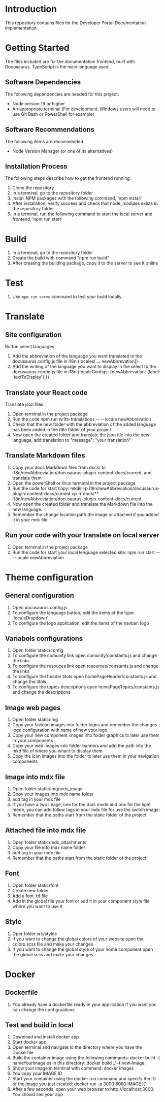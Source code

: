 # Introduction 
This repository contains files for the Developer Portal Documentation implementation.

# Getting Started
The files included are for the documentation frontend, built with Docusaurus. TypeScript is the main language used.

## Software Dependencies
The following dependencies are needed for this project:
- Node version 19 or higher
- An appropriate terminal (For development, Windows users will need to use Git Bash or PowerShell for example)

## Software Recommendations
The following items are recommended:
- Node Version Manager (or one of its alternatives)

## Installation Process
The following steps describe how to get the frontend running:
1. Clone the repository
2. In a terminal, go to the repository folder
3. Install NPM packages with the following command, 'npm install'
4. After installation, verify success and check that node_modules exists in the repository folder
5. In a terminal, run the following command to start the local server and frontend, 'npm run start'

# Build
1. In a terminal, go to the repository folder
2. Create the build with command "npm run build"
3. After creating the building package, copy it to the server to see it online
   
# Test
1. Use `npm run serve` command to test your build locally.

# Translate
## Site configuration
Button select languages 
1. Add the abbreviation of the language you want translated to the docusaurus.config.js file in i18n:{locales[..., newAbbrevation]}
2. Add the writing of the language you want to display in the select to the docusaurus.config.js file in i18n:{localeConfigs: {newAbbrevation: {label: 'textToDisplay'},}}
   
## Translate your React code 
Translate json files
1. Open terminal in the project package
2.  Run the code npm run write-translations -- --locale newAbbrevation
3.  Check that the new folder with the abbreviation of the added language has been added in the i18n folder of your project
4.  Now open the created folder and translate the json file into the new language, add translation to "message": "your translation" 
  
## Translate Markdown files
1. Copy your docs Markdown files from docs/ to i18n/newAbbreviation/docusaurus-plugin-content-docs/current, and translate them
2. Open the powerShell or linux terminal in the project package
3. Run the code for start copy:
   mkdir -p i18n/newAbbreviation/docusaurus-plugin-content-docs/current
   cp -r docs/** i18n/newAbbreviation/docusaurus-plugin-content-docs/current
4. Now open the created folder and translate the Markdown file into the new language.
5. Remember the change location path the image or attached if you added it in your mdx file.

## Run your code with your translate on local server
1. Open terminal in the project package
2. Run the code for start your local lenguage selected site:
   npm run start -- --locale newAbbreviation

# Theme configuration
## General configuration
1. Open docusaurus.config.js
2. To configure the language button, edit the items of the type: 'localeDropdown'
3. To configure the logo application, edit the items of the navbar: logo
   
## Variabols configurations
1. Open folder static/config
2. To configure the comunity link open comunity/constants.js and change the links
3. To configure the resouces link open resources/constants.js and change the links
4. To configure the header titols open homePageHeader/constants.js and change the titols
5. To configure the topics descriptions open homePageTopics/constants.js and change the descriptions
   
## Image web pages 
1. Open folder static/img
2. Copy your favicon images into folder logos and remember the changes logo configuration with name of new your logo
3. Copy your new component images into folder graphics to later use them in your components
4. Copy your web images into folder banners and add the path into the mkd file of where you whant to display them
5. Copy the icon images into the folder to later use them in your navigation components

## Image into mdx file
1. Open folder static/img/mdx_image
2. Copy your images into mdx name folder
3. add tag <!-- ![image.png](path position your image) --> in your mdx file 
4. if you have a two image, one for the dark mode and one for the light mode, you can add follow tags in your mdx file for use the switch image:
      <!--

      import ThemeDependentImage from '@site/src/components/ThemeDependentImage/ThemeDependentImage.js';

      <ThemeDependentImage 
         image1="path position your image"
         image2="path position your image"
         style={{marginBottom: "1rem"}}
      />

      -->
5. Remember that the paths start from the static folder of the project

## Attached file into mdx file 
1. Open folder static/mdx_attachments
2. Copy your file into mdx name folder
3. add tag <!-- [NameYourFile.docx](pathYourFile.docx) --> in your mdx file 
4. Remember that the paths start from the static folder of the project

## Font 
1. Open folder static/font
2. Create new folder 
3. Add a font .ttf file 
4. Add in the global file your font or add it in your component style file where you want to use it

## Style
1. Oper folder src/styles
2. If you want to change the global colors of your website open the colors.scss file and make your changes
3. If you want to change the global style of your home component open the global.scss and make your changes

# Docker 

## Dockerfile
1. You already have a dockerfile ready in your application if you want you can change the configurations
   
## Test and build in local 
1. Download and install docker app
2. Start docker app
3. Open terminal and navigate to the directory where you have the Dockerfile
4. Build the container image using the following commands: docker build <path> -t nameYourImage es in this directory: docker build ./ -t new-image.
5. Show your image in terminal with command: docker images
6. You copy your IMAGE ID 
7. Start your container using the docker run command and specify the ID of the image you just created: docker run -p 3000:8080 IMAGE ID 
8. After a few seconds, open your web browser to http://localhost:3000. You should see your app
